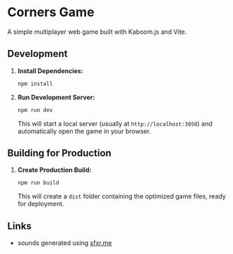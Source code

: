 # Corners Game

A simple multiplayer web game built with Kaboom.js and Vite.

## Development

1.  **Install Dependencies:**
    ```bash
    npm install
    ```

2.  **Run Development Server:**
    ```bash
    npm run dev
    ```
    This will start a local server (usually at `http://localhost:3050`) and automatically open the game in your browser.

## Building for Production

1.  **Create Production Build:**
    ```bash
    npm run build
    ```
    This will create a `dist` folder containing the optimized game files, ready for deployment. 


## Links

 - sounds generated using [sfxr.me](https://sfxr.me/)